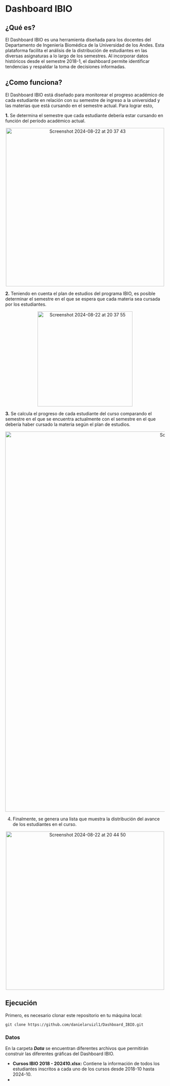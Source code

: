# Dashboard IBIO

## ¿Qué es?

El Dashboard IBIO es una herramienta diseñada para los docentes del Departamento de Ingeniería Biomédica de la Universidad de los Andes. Esta plataforma facilita el análisis de la distribución de estudiantes en las diversas asignaturas a lo largo de los semestres. Al incorporar datos históricos desde el semestre 2018-1, el dashboard permite identificar tendencias y respaldar la toma de decisiones informadas.

## ¿Como funciona?

El Dashboard IBIO está diseñado para monitorear el progreso académico de cada estudiante en relación con su semestre de ingreso a la universidad y las materias que está cursando en el semestre actual. Para lograr esto,

**1.** Se determina el semestre que cada estudiante debería estar cursando en función del período académico actual.

<p align="center">
<img align="center" img width="500" alt="Screenshot 2024-08-22 at 20 37 43" src="https://github.com/user-attachments/assets/9d396af7-bbfe-4773-8c05-8227b5a9e0b9">
</p>

**2.** Teniendo en cuenta el plan de estudios del programa IBIO, es posible determinar el semestre en el que se espera que cada materia sea cursada por los estudiantes.

<p align="center">
<img align="center" img width="300" alt="Screenshot 2024-08-22 at 20 37 55" src="https://github.com/user-attachments/assets/8689ca94-34e8-429a-ae44-0cddded4387f">
</p>

**3.** Se calcula el progreso de cada estudiante del curso comparando el semestre en el que se encuentra actualmente con el semestre en el que debería haber cursado la materia según el plan de estudios.

<p align="center">
<img width="1200" alt="Screenshot 2024-08-22 at 20 43 31" src="https://github.com/user-attachments/assets/93af64f5-9b54-45f8-8389-b3796ea13eaf">
</p>

4. Finalmente, se genera una lista que muestra la distribución del avance de los estudiantes en el curso.
<p align="center">
<img width="500" alt="Screenshot 2024-08-22 at 20 44 50" src="https://github.com/user-attachments/assets/934bd9c7-b15a-4854-9f4e-18d32093a54d">
</p>


## Ejecución

Primero, es necesario clonar este repositorio en tu máquina local:
```
git clone https://github.com/danielaruizl1/Dashboard_IBIO.git
```
### Datos 

En la carpeta _**Data**_ se encuentran diferentes archivos que permitirán construir las diferentes gráficas del Dashboard IBIO.

  - **Cursos IBIO 2018 - 202410.xlsx:** Contiene la información de todos los estudiantes inscritos a cada uno de los cursos desde 2018-10 hasta 2024-10.
  - 
